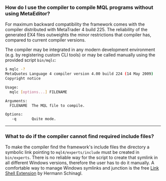 
### How do I use the compiler to compile MQL programs without using MetaEditor?
For maximum backward compatibility the framework comes with the compiler distributed with MetaTrader 4 build 225. The reliability of the generated EX4 files outweights the minor restrictions that compiler has, compared to current compiler versions.

The compiler may be integrated in any modern development environment (e.g. by registering custom CLI tools) or may be called manually using the provided script `bin/mqlc`:

```bash
$ mqlc -?
MetaQuotes Language 4 compiler version 4.00 build 224 (14 May 2009)
Copyright notice

Usage:
  mqlc [options...] FILENAME

Arguments:
  FILENAME  The MQL file to compile.

Options:
   -q       Quite mode.
```
- - -

### What to do if the compiler cannot find required include files?
To make the compiler find the framework's include files the directory a symbolic link pointing to `mql4/experts/include` must be created in `bin/experts`. There is no reliable way for the script to create that symlink in all different Windows versions, therefore the user has to do it manually. A comfortable way to manage Windows symlinks and junction is the free [Link Shell Extension](http://schinagl.priv.at/nt/hardlinkshellext/linkshellextension.html) by Hermann Schinagl.
